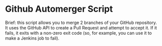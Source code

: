 # Github Automerger Script

Brief: this script allows you to merge 2 branches of your GitHub repository. It uses the GitHub API to create a Pull Request and attempt to accept it. If it fails, it exits with a non-zero exit code (so, for example, you can use it to make a Jenkins job to fail).
